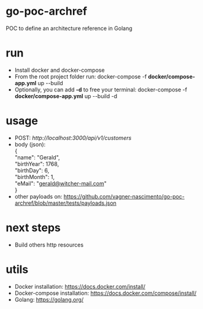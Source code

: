 # go-poc-archref
POC to define an architecture reference in Golang

# run
- Install docker and docker-compose
- From the root project folder run: docker-compose -f **docker/compose-app.yml** up --build
- Optionally, you can add **-d** to free your terminal: docker-compose -f **docker/compose-app.yml** up --build -d

# usage
- POST: *http://localhost:3000/api/v1/customers*
 - body (json):  
{  
 "name": "Gerald",  
 "birthYear": 1768,  
 "birthDay": 6,  
 "birthMonth": 1,  
 "eMail": "gerald@witcher-mail.com"  
}
 - other payloads on: https://github.com/vagner-nascimento/go-poc-archref/blob/master/tests/payloads.json

# next steps
- Build others http resources

# utils
- Docker installation: https://docs.docker.com/install/
- Docker-compose installation: https://docs.docker.com/compose/install/
- Golang: https://golang.org/
